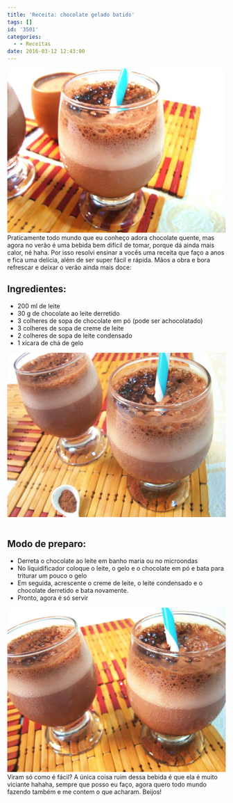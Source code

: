 ```yaml
---
title: 'Receita: chocolate gelado batido'
tags: []
id: '3501'
categories:
  - - Receitas
date: 2016-03-12 12:43:00
---
```


[![como fazer chocolate quente gelado ](/wp-content/uploads/2016/03/receita-de-chocolate-gelado-batido-1024x768.jpg)](/wp-content/uploads/2016/03/receita-de-chocolate-gelado-batido.jpg) Praticamente todo mundo que eu conheço adora chocolate quente, mas agora no verão é uma bebida bem difícil de tomar, porque dá ainda mais calor, né haha. Por isso resolvi ensinar a vocês uma receita que faço a anos e fica uma delícia, além de ser super fácil e rápida. Mãos a obra e bora refrescar e deixar o verão ainda mais doce:

## Ingredientes:

*   200 ml de leite
*   30 g de chocolate ao leite derretido
*   3 colheres de sopa de chocolate em pó (pode ser achocolatado)
*   3 colheres de sopa de creme de leite
*   2 colheres de sopa de leite condensado
*   1 xícara de chá de gelo

[![receita de chocolate quente para o verão ](/wp-content/uploads/2016/03/chocolate-quente-gelado-batido-1024x768.jpg)](/wp-content/uploads/2016/03/chocolate-quente-gelado-batido.jpg)  

## Modo de preparo:

*   Derreta o chocolate ao leite em banho maria ou no microondas
*   No liquidificador coloque o leite, o gelo e o chocolate em pó e bata para triturar um pouco o gelo
*   Em seguida, acrescente o creme de leite, o leite condensado e o chocolate derretido e bata novamente.
*   Pronto, agora é só servir

[![como fazer chocolate quente gelado ](/wp-content/uploads/2016/03/chocolate-gelado-batido-1024x768.jpg)](/wp-content/uploads/2016/03/chocolate-gelado-batido.jpg) Viram só como é fácil? A única coisa ruim dessa bebida é que ela é muito viciante hahaha, sempre que posso eu faço, agora quero todo mundo fazendo também e me contem o que acharam. Beijos!

